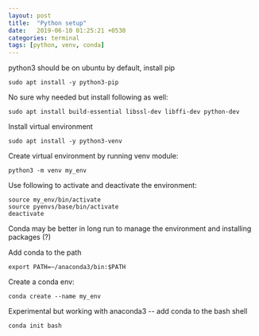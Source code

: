 ```yaml
---
layout: post
title:  "Python setup"
date:   2019-06-10 01:25:21 +0530
categories: terminal
tags: [python, venv, conda]
---
```



python3 should be on ubuntu by default, install pip
```
sudo apt install -y python3-pip
```

No sure why needed but install following as well:
```
sudo apt install build-essential libssl-dev libffi-dev python-dev
```

Install virtual environment
```
sudo apt install -y python3-venv
```

Create virtual environment by running venv module:
```
python3 -m venv my_env
```

Use following to activate and deactivate the environment:
```
source my_env/bin/activate
source pyenvs/base/bin/activate
deactivate
```

Conda may be better in long run to manage the environment and installing packages (?)

Add conda to the path
```
export PATH=~/anaconda3/bin:$PATH
```

Create a conda env:
```
conda create --name my_env
```



Experimental but working with anaconda3 -- add conda to the bash shell
```
conda init bash
```
